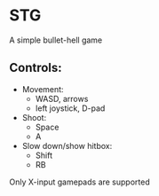 # STG
A simple bullet-hell game

## Controls:
- Movement:  
  - WASD, arrows
  - left joystick, D-pad
- Shoot: 
  - Space
  - A 
- Slow down/show hitbox: 
  - Shift
  - RB

Only X-input gamepads are supported



